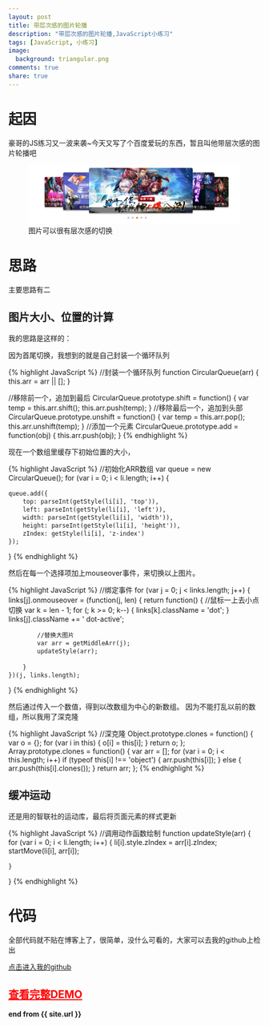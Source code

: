 ```yaml
---
layout: post
title: 带层次感的图片轮播
description: "带层次感的图片轮播,JavaScript小练习"
tags: [JavaScript, 小练习]
image:
  background: triangular.png
comments: true
share: true
---
```


# 起因

豪哥的JS练习又一波来袭~今天又写了个百度爱玩的东西，暂且叫他带层次感的图片轮播吧


<figure>
	<a href="/images/article/level-img-change/1.jpg">
		<img src="/images/article/level-img-change/1.jpg" alt="home" />
	</a>
	<figcaption>图片可以很有层次感的切换</figcaption>
</figure>

<!--more-->

# 思路

主要思路有二

## 图片大小、位置的计算

我的思路是这样的：

因为首尾切换，我想到的就是自己封装一个循环队列

{% highlight JavaScript %}
//封装一个循环队列
function CircularQueue(arr) {
	this.arr = arr || [];
}

//移除前一个，追加到最后
CircularQueue.prototype.shift = function() {
		var temp = this.arr.shift();
		this.arr.push(temp);
	}
//移除最后一个，追加到头部
CircularQueue.prototype.unshift = function() {
		var temp = this.arr.pop();
		this.arr.unshift(temp);
	}
//添加一个元素
CircularQueue.prototype.add = function(obj) {
	this.arr.push(obj);
}
{% endhighlight %}

现在一个数组里缓存下初始位置的大小，

{% highlight JavaScript %}
//初始化ARR数组
var queue = new CircularQueue();
for (var i = 0; i < li.length; i++) {

	queue.add({
		top: parseInt(getStyle(li[i], 'top')),
		left: parseInt(getStyle(li[i], 'left')),
		width: parseInt(getStyle(li[i], 'width')),
		height: parseInt(getStyle(li[i], 'height')),
		zIndex: getStyle(li[i], 'z-index')
	});
}
{% endhighlight %}

然后在每一个选择项加上mouseover事件，来切换以上图片。

{% highlight JavaScript %}
//绑定事件
for (var j = 0; j < links.length; j++) {
	links[j].onmouseover = (function(j, len) {
		return function() {
			//鼠标一上去小点切换
			var k = len - 1;
			for (; k >= 0; k--) {
				links[k].className = 'dot';
			}
			links[j].className += ' dot-active';

			//替换大图片
			var arr = getMiddleArr(j);
			updateStyle(arr);

		}
	})(j, links.length);
}
{% endhighlight %}

然后通过传入一个数值，得到以改数组为中心的新数组。
因为不能打乱以前的数组，所以我用了深克隆

{% highlight JavaScript %}
//深克隆
Object.prototype.clones = function() {
	var o = {};
	for (var i in this) {
		o[i] = this[i];
	}
	return o;
};
Array.prototype.clones = function() {
	var arr = [];
	for (var i = 0; i < this.length; i++)
		if (typeof this[i] !== 'object') {
			arr.push(this[i]);
		} else {
			arr.push(this[i].clones());
		}
	return arr;
};
{% endhighlight %}



## 缓冲运动

还是用的智联社的运动库，最后将页面元素的样式更新

{% highlight JavaScript %}
//调用动作函数绘制
function updateStyle(arr) {
	for (var i = 0; i < li.length; i++) {
		li[i].style.zIndex = arr[i].zIndex;
		startMove(li[i], arr[i]);

	}
}
{% endhighlight %}


# 代码

全部代码就不贴在博客上了，很简单，没什么可看的，大家可以去我的github上检出


<a target="_blank"  href="https://github.com/hacke2">点击进入我的github</a><br/>

## <a target="_blank"  style="color:red" href="/works/demo/06/" >查看完整DEMO</a>

<strong>end from {{ site.url }}</strong>
